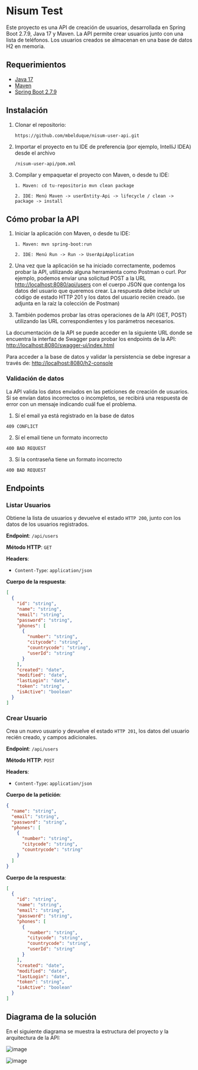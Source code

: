 # Nisum Test

Este proyecto es una API de creación de usuarios, desarrollada en Spring Boot 2.7.9, Java 17 y Maven. La API permite
crear usuarios junto con una lista de teléfonos. Los usuarios creados se almacenan en una base de datos H2 en memoria.

## Requerimientos

- [Java 17](https://www.oracle.com/java/technologies/downloads/#java17)
- [Maven](https://maven.apache.org/download.cgi)
- [Spring Boot 2.7.9](https://spring.io/projects/spring-boot)

## Instalación

1. Clonar el repositorio:

   `https://github.com/mbelduque/nisum-user-api.git`

2. Importar el proyecto en tu IDE de preferencia (por ejemplo, IntelliJ IDEA) desde el archivo

   `/nisum-user-api/pom.xml`

3. Compilar y empaquetar el proyecto con Maven, o desde tu IDE:

   `1. Maven: cd tu-repositorio mvn clean package`

   `2. IDE: Menú Maven -> userEntity-Api -> lifecycle / clean -> package -> install`

## Cómo probar la API

1. Iniciar la aplicación con Maven, o desde tu IDE:

   `1. Maven: mvn spring-boot:run`

   `2. IDE: Menú Run -> Run -> UserApiApplication`

2. Una vez que la aplicación se ha iniciado correctamente, podemos probar la API, utilizando alguna herramienta como
   Postman o curl. Por ejemplo, podemos enviar una solicitud POST a la
   URL [http://localhost:8080/api/users](http://localhost:8080/api/users) con el cuerpo JSON que contenga los datos del
   usuario que queremos crear. La respuesta debe incluir un código de estado HTTP 201 y los datos del usuario recién
   creado. (se adjunta en la raíz la colección de Postman)

3. También podemos probar las otras operaciones de la API (GET, POST) utilizando las URL correspondientes y los
   parámetros necesarios.

La documentación de la API se puede acceder en la siguiente URL donde se encuentra la interfaz de Swagger para probar
los endpoints de la API: [http://localhost:8080/swagger-ui/index.html](http://localhost:8080/swagger-ui/index.html)

Para acceder a la base de datos y validar la persistencia se debe ingresar a través
de: [http://localhost:8080/h2-console](http://localhost:8080/h2-console)

### Validación de datos

La API valida los datos enviados en las peticiones de creación de usuarios. Sí se envían datos incorrectos o
incompletos, se recibirá una respuesta de error con un mensaje indicando cuál fue el problema.

1. Sí el email ya está registrado en la base de datos

`409 CONFLICT`

2. Sí el email tiene un formato incorrecto

`400 BAD REQUEST`

3. Sí la contraseña tiene un formato incorrecto

`400 BAD REQUEST`

## Endpoints

### Listar Usuarios

Obtiene la lista de usuarios y devuelve el estado `HTTP 200`, junto con los datos de los usuarios registrados.

**Endpoint**: `/api/users`

**Método HTTP**: `GET`

**Headers**:

- `Content-Type`: `application/json`

**Cuerpo de la respuesta**:

```json
[
  {
    "id": "string",
    "name": "string",
    "email": "string",
    "password": "string",
    "phones": [
      {
        "number": "string",
        "citycode": "string",
        "countrycode": "string",
        "userId": "string"
      }
    ],
    "created": "date",
    "modified": "date",
    "lastLogin": "date",
    "token": "string",
    "isActive": "boolean"
  }
]
```

### Crear Usuario

Crea un nuevo usuario y devuelve el estado `HTTP 201`, los datos del usuario recién creado, y campos adicionales.

**Endpoint**: `/api/users`

**Método HTTP**: `POST`

**Headers**:

- `Content-Type`: `application/json`

**Cuerpo de la petición**:

```json
{
  "name": "string",
  "email": "string",
  "password": "string",
  "phones": [
    {
      "number": "string",
      "citycode": "string",
      "countrycode": "string"
    }
  ]
}
```

**Cuerpo de la respuesta**:

```json
[
  {
    "id": "string",
    "name": "string",
    "email": "string",
    "password": "string",
    "phones": [
      {
        "number": "string",
        "citycode": "string",
        "countrycode": "string",
        "userId": "string"
      }
    ],
    "created": "date",
    "modified": "date",
    "lastLogin": "date",
    "token": "string",
    "isActive": "boolean"
  }
]
```

## Diagrama de la solución

En el siguiente diagrama se muestra la estructura del proyecto y la arquitectura de la API:

![image](https://user-images.githubusercontent.com/19484378/227663382-4aface7d-d933-499c-8b95-35b8137600d3.png)

![image](https://user-images.githubusercontent.com/19484378/227664100-a439cf1a-9634-45ee-a8fe-caaeea847ec1.png)
